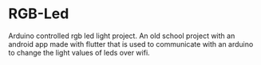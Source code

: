 # RGB-Led
Arduino controlled rgb led light project.
An old school project with an android app made with flutter that is used to communicate with an arduino to change the light values of leds over wifi.
